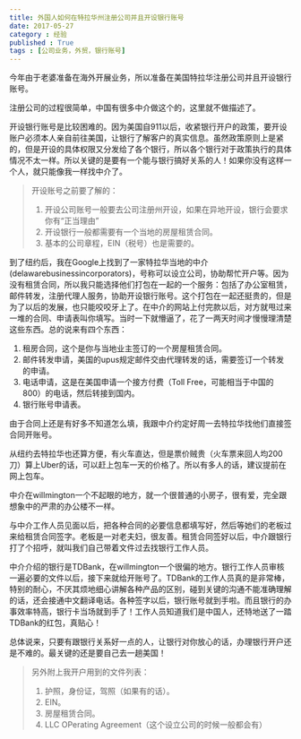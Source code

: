 ```yaml
---
title: 外国人如何在特拉华州注册公司并且开设银行账号
date: 2017-05-27
category : 经验
published : True
tags : [公司业务，外贸，银行账号]
---
```


今年由于老婆准备在海外开展业务，所以准备在美国特拉华注册公司并且开设银行账号。

注册公司的过程很简单，中国有很多中介做这个的，这里就不做描述了。

开设银行账号是比较困难的。因为美国自911以后，收紧银行开户的政策，要开设账户必须本人亲自前往美国，让银行了解客户的真实信息。虽然政策原则上是紧的，但是开设的具体权限又分发给了各个银行，所以各个银行对于政策执行的具体情况不太一样。所以关键的是要有一个能与银行搞好关系的人！如果你没有这样一个人，就只能像我一样找中介了。

> 开设账号之前要了解的：
>
> 1. 开设公司账号一般要去公司注册州开设，如果在异地开设，银行会要求你有“正当理由”
> 2. 开设银行一般都需要有一个当地的房屋租赁合同。
> 3. 基本的公司章程，EIN（税号）也是需要的。

到了纽约后，我在Google上找到了一家特拉华当地的中介(delawarebusinessincorporators)，号称可以设立公司，协助帮忙开户等。因为没有租赁合同，所以我只能选择他们打包在一起的一个服务：包括了办公室租赁，邮件转发，注册代理人服务，协助开设银行账号。这个打包在一起还挺贵的，但是为了以后的发展，也只能咬咬牙上了。在中介的网站上付完款以后，对方就甩过来一堆的合同、申请表叫你填写。当时一下就懵逼了，花了一两天时间才慢慢理清楚这些东西。总的说来有四个东西：

1. 租房合同，这个是你与当地业主签订的一个房屋租赁合同。
2. 邮件转发申请，美国的upus规定邮件交由代理转发的话，需要签订一个转发的申请。
3. 电话申请，这是在美国申请一个接方付费（Toll Free，可能相当于中国的800）的电话，然后转接到国内。
4. 银行账号申请表。

由于合同上还是有好多不知道怎么填，我跟中介约定好周一去特拉华找他们直接签合同开账号。

从纽约去特拉华也还算方便，有火车直达，但是票价贼贵（火车票来回人均200刀）算上Uber的话，可以赶上包车一天的价格了。所以有多人的话，建议提前在网上包车。

中介在willmington一个不起眼的地方，就一个很普通的小房子，很有爱，完全跟想象中的严肃的办公楼不一样。

与中介工作人员见面以后，把各种合同的必要信息都填写好，然后等她们的老板过来给租赁合同签字。老板是一对老夫妇，很友善。租赁合同签好以后，中介跟银行打了个招呼，就叫我们自己带着文件过去找银行工作人员。

中介介绍的银行是TDBank，在willmington一个很偏的地方。银行工作人员审核一遍必要的文件以后，接下来就给开账号了。TDBank的工作人员真的是非常棒，特别的耐心，不厌其烦地细心讲解各种产品的区别，碰到关键的沟通不能准确理解的话，还会接通中文翻译电话。各种签字以后，银行账号就到手啦。而且银行的办事效率特高，银行卡当场就到手了！工作人员知道我们是中国人，还特地送了一踏TDBank的红包，真贴心！

总体说来，只要有跟银行关系好一点的人，让银行对你放心的话，办理银行开户还是不难的。最关键的还是要自己去一趟美国！

> 另外附上我开户用到的文件列表：
>
> 1. 护照，身份证，驾照（如果有的话）。
> 2. EIN。
> 3. 房屋租赁合同。
> 4. LLC OPerating Agreement（这个设立公司的时候一般都会有）